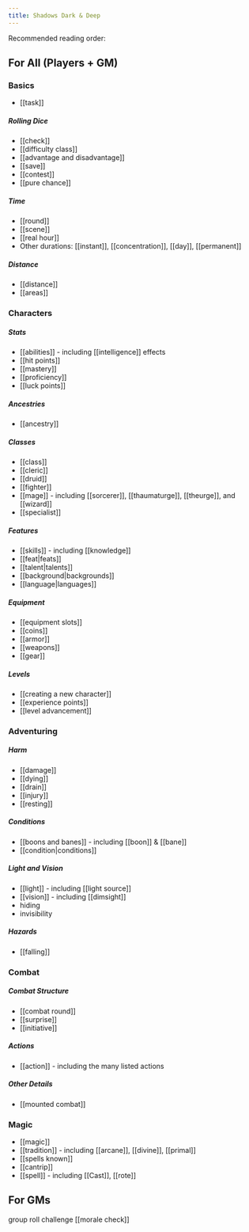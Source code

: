 ```yaml
---
title: Shadows Dark & Deep
---
```


Recommended reading order:

## For All (Players + GM)
### Basics
* [[task]]
##### Rolling Dice
* [[check]]
* [[difficulty class]]
* [[advantage and disadvantage]]
* [[save]]
* [[contest]]
* [[pure chance]]
##### Time
* [[round]]
* [[scene]]
* [[real hour]]
* Other durations: [[instant]], [[concentration]], [[day]], [[permanent]]
##### Distance
* [[distance]]
* [[areas]]

### Characters
##### Stats
* [[abilities]] - including [[intelligence]] effects
* [[hit points]]
* [[mastery]]
* [[proficiency]]
* [[luck points]]
##### Ancestries
* [[ancestry]]
##### Classes
* [[class]]
* [[cleric]]
* [[druid]]
* [[fighter]]
* [[mage]] - including [[sorcerer]], [[thaumaturge]], [[theurge]], and [[wizard]]
* [[specialist]]
##### Features
* [[skills]] - including [[knowledge]]
* [[feat|feats]]
* [[talent|talents]]
* [[background|backgrounds]]
* [[language|languages]]
##### Equipment
* [[equipment slots]]
* [[coins]]
* [[armor]]
* [[weapons]]
* [[gear]]
##### Levels
* [[creating a new character]]
* [[experience points]]
* [[level advancement]]

### Adventuring

##### Harm
* [[damage]]
* [[dying]]
* [[drain]]
* [[injury]]
* [[resting]]
##### Conditions
* [[boons and banes]] - including [[boon]] & [[bane]]
* [[condition|conditions]]
##### Light and Vision
* [[light]] - including [[light source]]
* [[vision]] - including [[dimsight]]
* hiding
* invisibility
##### Hazards
* [[falling]]

### Combat

##### Combat Structure
* [[combat round]]
* [[surprise]]
* [[initiative]]
##### Actions
* [[action]] - including the many listed actions
##### Other Details
* [[mounted combat]]

### Magic

* [[magic]]
* [[tradition]] - including [[arcane]], [[divine]], [[primal]]
* [[spells known]]
* [[cantrip]]
* [[spell]] - including [[Cast]], [[rote]]

## For GMs

group roll
challenge
[[morale check]]
